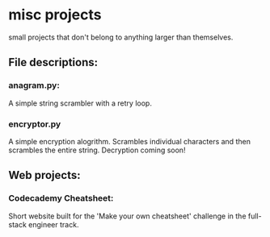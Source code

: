 # misc projects
small projects that don't belong to anything larger than themselves.

## File descriptions:
  
### anagram.py:  
  A simple string scrambler with a retry loop.

### encryptor.py
  A simple encryption alogrithm. Scrambles individual characters and then scrambles the entire string.
  Decryption coming soon!

## Web projects:

### Codecademy Cheatsheet:
  Short website built for the 'Make your own cheatsheet' challenge in the full-stack engineer track.

